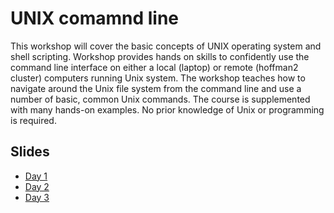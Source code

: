 
# UNIX comamnd line


This workshop will cover the basic concepts of UNIX operating system and shell scripting. Workshop provides hands on skills to confidently use the command line interface on either a local (laptop) or remote (hoffman2 cluster) computers running Unix system. The workshop teaches how to navigate around the Unix file system from the command line and use a number of basic, common Unix commands. The course is supplemented with many hands-on examples. No prior knowledge of Unix or programming is required.

## Slides
- [Day 1](https://github.com/QCB-Collaboratory/W1.UNIX.command.line/blob/master/workshop.slides/day1_Unix.pdf)
- [Day 2](https://github.com/QCB-Collaboratory/W1.UNIX.command.line/blob/master/workshop.slides/day2_Unix.pdf)
- [Day 3](https://github.com/QCB-Collaboratory/W1.UNIX.command.line/blob/master/workshop.slides/day3_Unix.pdf)
